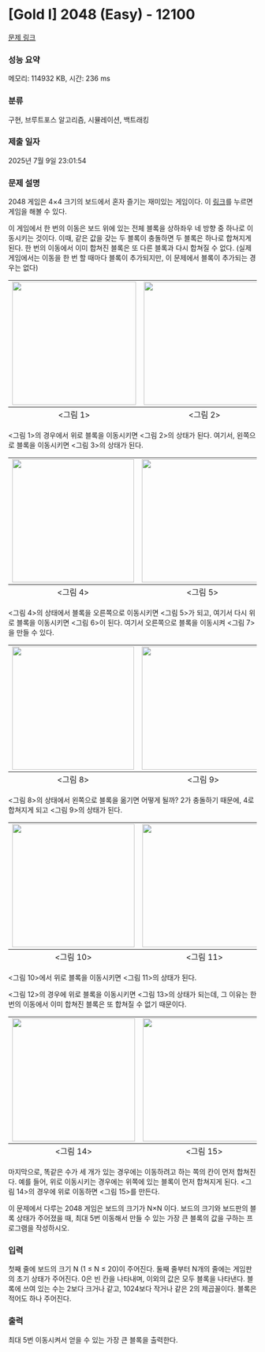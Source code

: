 # [Gold I] 2048 (Easy) - 12100 

[문제 링크](https://www.acmicpc.net/problem/12100) 

### 성능 요약

메모리: 114932 KB, 시간: 236 ms

### 분류

구현, 브루트포스 알고리즘, 시뮬레이션, 백트래킹

### 제출 일자

2025년 7월 9일 23:01:54

### 문제 설명

<p>2048 게임은 4×4 크기의 보드에서 혼자 즐기는 재미있는 게임이다. 이 <a href="https://gabrielecirulli.github.io/2048/">링크</a>를 누르면 게임을 해볼 수 있다.</p>

<p>이 게임에서 한 번의 이동은 보드 위에 있는 전체 블록을 상하좌우 네 방향 중 하나로 이동시키는 것이다. 이때, 같은 값을 갖는 두 블록이 충돌하면 두 블록은 하나로 합쳐지게 된다. 한 번의 이동에서 이미 합쳐진 블록은 또 다른 블록과 다시 합쳐질 수 없다. (실제 게임에서는 이동을 한 번 할 때마다 블록이 추가되지만, 이 문제에서 블록이 추가되는 경우는 없다)</p>

<table class="table">
	<tbody>
		<tr>
			<td style="text-align:center"><img alt="" src="https://onlinejudgeimages.s3-ap-northeast-1.amazonaws.com/problem/12094/1.png" style="height:250px; width:251px"></td>
			<td style="text-align:center"><img alt="" src="https://onlinejudgeimages.s3-ap-northeast-1.amazonaws.com/problem/12094/2.png" style="height:250px; width:246px"></td>
			<td style="text-align:center"><img alt="" src="https://onlinejudgeimages.s3-ap-northeast-1.amazonaws.com/problem/12094/3.png" style="height:250px; width:250px"></td>
		</tr>
	</tbody>
	<tfoot>
		<tr>
			<td style="text-align:center"><그림 1></td>
			<td style="text-align:center"><그림 2></td>
			<td style="text-align:center"><그림 3></td>
		</tr>
	</tfoot>
</table>

<p><그림 1>의 경우에서 위로 블록을 이동시키면 <그림 2>의 상태가 된다. 여기서, 왼쪽으로 블록을 이동시키면 <그림 3>의 상태가 된다.</p>

<table class="table">
	<tbody>
		<tr>
			<td style="text-align:center"><img alt="" src="https://onlinejudgeimages.s3-ap-northeast-1.amazonaws.com/problem/12094/4.png" style="height:250px; width:247px"></td>
			<td style="text-align:center"><img alt="" src="https://onlinejudgeimages.s3-ap-northeast-1.amazonaws.com/problem/12094/5.png" style="height:250px; width:246px"></td>
			<td style="text-align:center"><img alt="" src="https://onlinejudgeimages.s3-ap-northeast-1.amazonaws.com/problem/12094/6.png" style="height:250px; width:247px"></td>
			<td style="text-align:center"><img alt="" src="https://onlinejudgeimages.s3-ap-northeast-1.amazonaws.com/problem/12094/7.png" style="height:250px; width:250px"></td>
		</tr>
	</tbody>
	<tfoot>
		<tr>
			<td style="text-align:center"><그림 4></td>
			<td style="text-align:center"><그림 5></td>
			<td style="text-align:center"><그림 6></td>
			<td style="text-align:center"><그림 7></td>
		</tr>
	</tfoot>
</table>

<p><그림 4>의 상태에서 블록을 오른쪽으로 이동시키면 <그림 5>가 되고, 여기서 다시 위로 블록을 이동시키면 <그림 6>이 된다. 여기서 오른쪽으로 블록을 이동시켜 <그림 7>을 만들 수 있다.</p>

<table class="table">
	<tbody>
		<tr>
			<td style="text-align:center"><img alt="" src="https://onlinejudgeimages.s3-ap-northeast-1.amazonaws.com/problem/12094/8.png" style="height:250px; width:247px"></td>
			<td style="text-align:center"><img alt="" src="https://onlinejudgeimages.s3-ap-northeast-1.amazonaws.com/problem/12094/10.png" style="height:250px; width:249px"></td>
		</tr>
	</tbody>
	<tfoot>
		<tr>
			<td style="text-align:center"><그림 8></td>
			<td style="text-align:center"><그림 9></td>
		</tr>
	</tfoot>
</table>

<p><그림 8>의 상태에서 왼쪽으로 블록을 옮기면 어떻게 될까? 2가 충돌하기 때문에, 4로 합쳐지게 되고 <그림 9>의 상태가 된다.</p>

<table class="table">
	<tbody>
		<tr>
			<td style="text-align:center"><img alt="" src="https://onlinejudgeimages.s3-ap-northeast-1.amazonaws.com/problem/12094/17.png" style="height:250px; width:248px"></td>
			<td style="text-align:center"><img alt="" src="https://onlinejudgeimages.s3-ap-northeast-1.amazonaws.com/problem/12094/18.png" style="height:250px; width:252px"></td>
			<td style="text-align:center"><img alt="" src="https://onlinejudgeimages.s3-ap-northeast-1.amazonaws.com/problem/12094/19.png" style="height:250px; width:250px"></td>
			<td style="text-align:center"><img alt="" src="https://onlinejudgeimages.s3-ap-northeast-1.amazonaws.com/problem/12094/20.png" style="height:250px; width:250px"></td>
		</tr>
	</tbody>
	<tfoot>
		<tr>
			<td style="text-align:center"><그림 10></td>
			<td style="text-align:center"><그림 11></td>
			<td style="text-align:center"><그림 12></td>
			<td style="text-align:center"><그림 13></td>
		</tr>
	</tfoot>
</table>

<p><그림 10>에서 위로 블록을 이동시키면 <그림 11>의 상태가 된다. </p>

<p><그림 12>의 경우에 위로 블록을 이동시키면 <그림 13>의 상태가 되는데, 그 이유는 한 번의 이동에서 이미 합쳐진 블록은 또 합쳐질 수 없기 때문이다.</p>

<table class="table">
	<tbody>
		<tr>
			<td style="text-align:center"><img alt="" src="https://onlinejudgeimages.s3-ap-northeast-1.amazonaws.com/problem/12094/21.png" style="height:250px; width:249px"></td>
			<td style="text-align:center"><img alt="" src="https://onlinejudgeimages.s3-ap-northeast-1.amazonaws.com/problem/12094/22.png" style="height:250px; width:249px"></td>
		</tr>
	</tbody>
	<tfoot>
		<tr>
			<td style="text-align:center"><그림 14></td>
			<td style="text-align:center"><그림 15></td>
		</tr>
	</tfoot>
</table>

<p>마지막으로, 똑같은 수가 세 개가 있는 경우에는 이동하려고 하는 쪽의 칸이 먼저 합쳐진다. 예를 들어, 위로 이동시키는 경우에는 위쪽에 있는 블록이 먼저 합쳐지게 된다. <그림 14>의 경우에 위로 이동하면 <그림 15>를 만든다.</p>

<p>이 문제에서 다루는 2048 게임은 보드의 크기가 N×N 이다. 보드의 크기와 보드판의 블록 상태가 주어졌을 때, 최대 5번 이동해서 만들 수 있는 가장 큰 블록의 값을 구하는 프로그램을 작성하시오.</p>

### 입력 

 <p>첫째 줄에 보드의 크기 N (1 ≤ N ≤ 20)이 주어진다. 둘째 줄부터 N개의 줄에는 게임판의 초기 상태가 주어진다. 0은 빈 칸을 나타내며, 이외의 값은 모두 블록을 나타낸다. 블록에 쓰여 있는 수는 2보다 크거나 같고, 1024보다 작거나 같은 2의 제곱꼴이다. 블록은 적어도 하나 주어진다.</p>

### 출력 

 <p>최대 5번 이동시켜서 얻을 수 있는 가장 큰 블록을 출력한다.</p>


